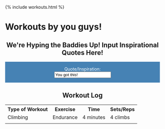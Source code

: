 {% include workouts.html %}

# Workouts by you guys!

<h2 style="text-align:center">We're Hyping the Baddies Up! Input Inspirational Quotes Here!</h2>
<style>
    form {
            display: block;
            margin-left: auto;
            margin-right: auto;
            background-color: #4682B4;
            border: white;
            color: white;
            padding: 15px 32px;
            text-align: center;
        }
</style>
<form class="box"> 
  <label for="quote">Quote/Inspiration:</label><br>
  <input type="quote" id="quoteinspo" name="quote" value="You got this!"><br>
</form> 

</body>

<h2 style="text-align:center">Workout Log</h2>

<table>
  <tr>
    <th>Type of Workout</th>
    <th>Exercise</th>
    <th>Time</th>
    <th>Sets/Reps</th>
  </tr>
  <tr>
    <td>Climbing</td>
    <td>Endurance</td>
    <td>4 minutes</td>
    <td>4 climbs</td>
  </tr>
  <tr>
    <td></td>
  
  </tr>
</table>
